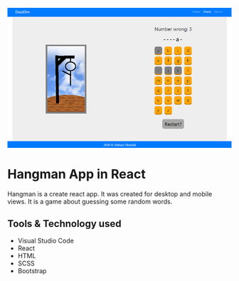 ![Hangman](src/img/github-main.png)
# Hangman App in React

Hangman is a create react app. It was created for desktop and mobile views. It is a game
about guessing some random words.

## Tools & Technology used

- Visual Studio Code
- React
- HTML
- SCSS
- Bootstrap
